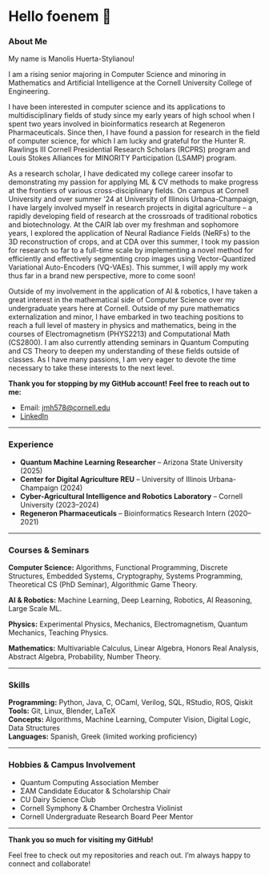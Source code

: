 # Hello foenem 👋

### About Me

My name is Manolis Huerta-Stylianou!  

I am a rising senior majoring in Computer Science and minoring in Mathematics and Artificial Intelligence at the Cornell University College of Engineering.

I have been interested in computer science and its applications to multidisciplinary fields of study since my early years of high school when I spent two years involved in bioinformatics research at Regeneron Pharmaceuticals. Since then, I have found a passion for research in the field of computer science, for which I am lucky and grateful for the Hunter R. Rawlings III Cornell Presidential Research Scholars (RCPRS) program and Louis Stokes Alliances for MINORITY Participation (LSAMP) program. 

As a research scholar, I have dedicated my college career insofar to demonstrating my passion for applying ML & CV methods to make progress at the frontiers of various cross-disciplinary fields. On campus at Cornell University and over summer '24 at University of Illinois Urbana-Champaign, I have largely involved myself in research projects in digital agriculture – a rapidly developing field of research at the crossroads of traditional robotics and biotechnology. At the CAIR lab over my freshman and sophomore years, I explored the application of Neural Radiance Fields (NeRFs) to the 3D reconstruction of crops, and at CDA over this summer, I took my passion for research so far to a full-time scale by implementing a novel method for efficiently and effectively segmenting crop images using Vector-Quantized Variational Auto-Encoders (VQ-VAEs). This summer, I will apply my work thus far in a brand new perspective, more to come soon!

Outside of my involvement in the application of AI & robotics, I have taken a great interest in the mathematical side of Computer Science over my undergraduate years here at Cornell. Outside of my pure mathematics externalization and minor, I have embarked in two teaching positions to reach a full level of mastery in physics and mathematics, being in the courses of Electromagnetism (PHYS2213) and Computational Math (CS2800). I am also currently attending seminars in Quantum Computing and CS Theory to deepen my understanding of these fields outside of classes. As I have many passions, I am very eager to devote the time necessary to take these interests to the next level.

**Thank you for stopping by my GitHub account! Feel free to reach out to me:**  
- Email: [jmh578@cornell.edu](mailto:jmh578@cornell.edu)  
- [LinkedIn](https://www.linkedin.com/in/manolis-hs/)

---

### Experience

- **Quantum Machine Learning Researcher** – Arizona State University (2025)
- **Center for Digital Agriculture REU** – University of Illinois Urbana-Champaign (2024)
- **Cyber-Agricultural Intelligence and Robotics Laboratory** – Cornell University (2023–2024)
- **Regeneron Pharmaceuticals** – Bioinformatics Research Intern (2020–2021)

---

### Courses & Seminars

**Computer Science:** Algorithms, Functional Programming, Discrete Structures, Embedded Systems, Cryptography, Systems Programming, Theoretical CS (PhD Seminar), Algorithmic Game Theory.

**AI & Robotics:** Machine Learning, Deep Learning, Robotics, AI Reasoning, Large Scale ML.

**Physics:** Experimental Physics, Mechanics, Electromagnetism, Quantum Mechanics, Teaching Physics.

**Mathematics:** Multivariable Calculus, Linear Algebra, Honors Real Analysis, Abstract Algebra, Probability, Number Theory.

---

### Skills

**Programming:** Python, Java, C, OCaml, Verilog, SQL, RStudio, ROS, Qiskit  
**Tools:** Git, Linux, Blender, LaTeX  
**Concepts:** Algorithms, Machine Learning, Computer Vision, Digital Logic, Data Structures  
**Languages:** Spanish, Greek (limited working proficiency)

---

### Hobbies & Campus Involvement

- Quantum Computing Association Member
- ΣΑΜ Candidate Educator & Scholarship Chair
- CU Dairy Science Club
- Cornell Symphony & Chamber Orchestra Violinist
- Cornell Undergraduate Research Board Peer Mentor

---

**Thank you so much for visiting my GitHub!**

Feel free to check out my repositories and reach out. I’m always happy to connect and collaborate!
